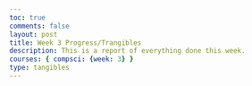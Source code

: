 ```yaml
---
toc: true
comments: false
layout: post
title: Week 3 Progress/Trangibles
description: This is a report of everything done this week. 
courses: { compsci: {week: 3} }
type: tangibles
---
```

